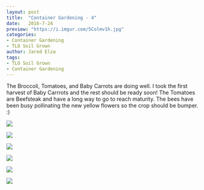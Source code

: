 ```yaml
---
layout: post
title:  "Container Gardening - 4"
date:   2016-7-24
preview: "https://i.imgur.com/5Colmv1h.jpg"
categories:
- Container Gardening
- TLO Soil Grown
author: Jared Elza
tags:
- TLO Soil Grown
- Container Gardening
---
```


The Broccoli, Tomatoes, and Baby Carrots are doing well. I took the first harvest of Baby Carrrots and the rest should be ready soon! The Tomatoes are Beefsteak and have a long way to go to reach maturity. The bees have been busy pollinating the new yellow flowers so the crop should be bumper. :)

[![](https://i.imgur.com/5Colmv1h.jpg)](https://i.imgur.com/5Colmv1.jpg)

[![](https://i.imgur.com/kSrxHtZh.jpg)](https://i.imgur.com/kSrxHtZ.jpg)

[![](https://i.imgur.com/OgqKCEuh.jpg)](https://i.imgur.com/OgqKCEu.jpg)

[![](https://i.imgur.com/DsHJhmMh.jpg)](https://i.imgur.com/DsHJhmM.jpg)

[![](https://i.imgur.com/N9AJxvkh.jpg)](https://i.imgur.com/N9AJxvk.jpg)

[![](https://i.imgur.com/XWfFaEQh.jpg)](https://i.imgur.com/XWfFaEQ.jpg)